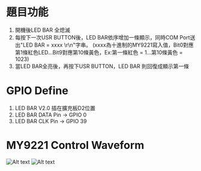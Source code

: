 # 題目功能
   1. 開機後LED BAR 全熄滅
   2. 每按下一次USR BUTTON後，LED BAR依序增加一條顯示，同時COM Port送出"LED BAR = xxxx \r\n"字串。
      (xxxx為十進制的MY9221寫入值，Bit0對應第1條紅色LED...Bit9對應第10條黃色，Ex:第一條紅色 = 1...第10條黃色 = 1023)
   3. 當LED BAR全亮後，再按下USR BUTTON，LED BAR 則回復成顯示第一條
# GPIO Define
   1. LED BAR V2.0 插在擴充板D2位置
   2. LED BAR DATA Pin -> GPIO 0
   3. LED BAR CLK Pin  -> GPIO 39
# MY9221 Control Waveform
   ![Alt text]()
   ![Alt text]() 
